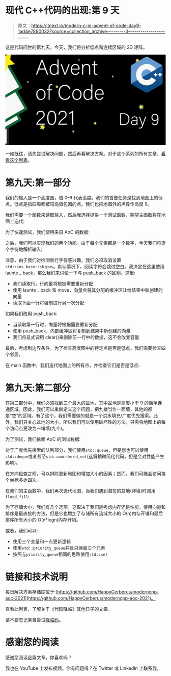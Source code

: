 # 现代 C++代码的出现:第 9 天

> 原文：<https://itnext.io/modern-c-in-advent-of-code-day9-1ad4e7890032?source=collection_archive---------3----------------------->

这是代码问世的第九天。今天，我们将分析低点和连续区域的 2D 矩阵。

![](img/72c4d3a3ec890da3d0dd03ca7273aab2.png)

一如既往，请先尝试解决问题，然后再看解决方案。对于这个系列的所有文章，[看看这个列表](https://medium.com/@happy.cerberus/list/advent-of-code-2021-using-modern-c-c5814cb6666e)。

# 第九天:第一部分

我们的输入是一个高度图，值 0–9 代表高度。我们的首要任务是找到地图上的低点。低点是指四周都被较高值包围的点。我们也把地图外的点算作高度 9。

我们需要一个函数来读取输入，然后我选择提供一个测试函数，期望主函数将在地图上迭代:

为了快速测试，我们使用来自 AoC 的数据:

之后，我们可以实现我们的两个功能。由于每个元素都是一个数字，今天我们将逐个字符地解析输入:

注意，由于我们对检测新行字符感兴趣，我们必须取消设置`std::ios_base::skipws`。默认情况下，阅读字符会跳过空白。我决定在这里使用 launte _ back，那么我们来讨论一下与 push_back 的区别。这里:

*   我们读取行，行向量将根据需要重新分配
*   使用 launte _ back 和 move，向量会将其分配的缓冲区让给结果中新创建的向量
*   读取下面一行将强制进行另一次分配

如果我们改用 push_back:

*   当读取第一行时，向量将根据需要重新分配
*   使用 push_back，内部缓冲区将复制到结果中新创建的向量
*   我们将显式调用 clear()来删除前一行中的数据，这不会改变容量

最后，考虑到边界条件，为了检查高度图中的特定点是否是低点，我们需要检查四个邻居。

在 main 函数中，我们迭代地图上的所有点，并检查它们是否是低点:

# 第九天:第二部分

在第二部分中，我们必须找到三个最大的盆地，其中盆地是高度小于 9 的简单连通区域。因此，我们可以重新定义这个问题，把九楼当作一面墙，其他的都是“空”的区域。有了这个，我们需要做的就是一个洪水填充/广度优先搜索。此外，我们只关心盆地的大小，所以我们可以使用破坏性的方法，只需将地图上的每个访问点更改为一堵墙(九个)。

为了测试，我们依赖 AoC 的测试数据:

对于广度优先搜索的队列部分，我们使用`std::queue`，但是您也可以使用`std::deque`或者甚至`std::unordered_set`(这将稍微简化代码，但是会对性能产生影响)。

在方向检查之前，可以排除更新地图和增加大小的因素；然而，我们可能会访问每个坐标多达四次。

在我们的主函数中，我们再次迭代地图，当我们遇到潜在的盆地(非墙)时调用`flood_fill`:

为了存储大小，我们有几个选项，这取决于我们是考虑内存还是性能。使用向量和排序是最直接的方法，但是它也增加了存储所有流域大小的 O(n)内存开销和最后排序所有大小的 O(n*logn)内存开销。

或者，我们可以:

*   使用三个变量和一点更新逻辑
*   使用`std::priority_queue`并且只保留三个元素
*   按照与`priority_queue`相同的思路使用`std::set`

# 链接和技术说明

每日解决方案存储库位于:[https://github.com/HappyCerberus/moderncpp-aoc-2021](https://github.com/HappyCerberus/moderncpp-aoc-2021)。

查看此列表，了解关于《代码降临》其他日子的文章。

请不要忘记亲自尝试[降临码](https://adventofcode.com/2021)。

# 感谢您的阅读

感谢您阅读这篇文章。你喜欢吗？

我也在 YouTube 上发布视频。你有问题吗？在 Twitter 或 LinkedIn 上联系我。